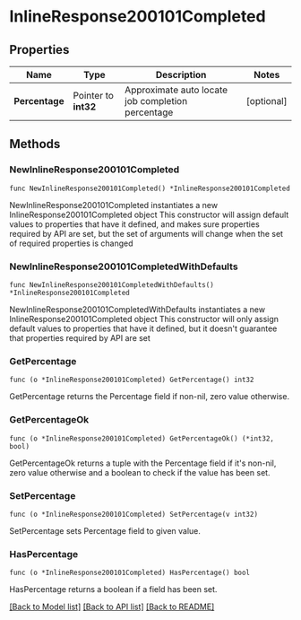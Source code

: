 # InlineResponse200101Completed

## Properties

Name | Type | Description | Notes
------------ | ------------- | ------------- | -------------
**Percentage** | Pointer to **int32** | Approximate auto locate job completion percentage | [optional] 

## Methods

### NewInlineResponse200101Completed

`func NewInlineResponse200101Completed() *InlineResponse200101Completed`

NewInlineResponse200101Completed instantiates a new InlineResponse200101Completed object
This constructor will assign default values to properties that have it defined,
and makes sure properties required by API are set, but the set of arguments
will change when the set of required properties is changed

### NewInlineResponse200101CompletedWithDefaults

`func NewInlineResponse200101CompletedWithDefaults() *InlineResponse200101Completed`

NewInlineResponse200101CompletedWithDefaults instantiates a new InlineResponse200101Completed object
This constructor will only assign default values to properties that have it defined,
but it doesn't guarantee that properties required by API are set

### GetPercentage

`func (o *InlineResponse200101Completed) GetPercentage() int32`

GetPercentage returns the Percentage field if non-nil, zero value otherwise.

### GetPercentageOk

`func (o *InlineResponse200101Completed) GetPercentageOk() (*int32, bool)`

GetPercentageOk returns a tuple with the Percentage field if it's non-nil, zero value otherwise
and a boolean to check if the value has been set.

### SetPercentage

`func (o *InlineResponse200101Completed) SetPercentage(v int32)`

SetPercentage sets Percentage field to given value.

### HasPercentage

`func (o *InlineResponse200101Completed) HasPercentage() bool`

HasPercentage returns a boolean if a field has been set.


[[Back to Model list]](../README.md#documentation-for-models) [[Back to API list]](../README.md#documentation-for-api-endpoints) [[Back to README]](../README.md)


